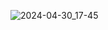 ![2024-04-30_17-45](https://github.com/inf-anderson/test/assets/110553373/49da65ba-04ea-4b21-a115-a155e60370b7)
